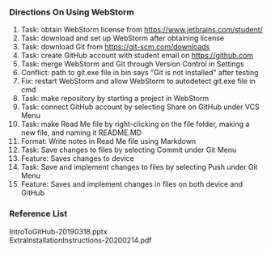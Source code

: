 ### Directions On Using WebStorm
1. Task: obtain WebStorm license from https://www.jetbrains.com/student/
2. Task: download and set up WebStorm after obtaining license
3. Task: download Git from https://git-scm.com/downloads
4. Task: create GitHub account with student email on https://github.com
5. Task: merge WebStorm and Git through Version Control in Settings
6. Conflict: path to git.exe file in bin says "Git is not installed" after testing
7. Fix: restart WebStorm and allow WebStorm to autodetect git.exe file in cmd
8. Task: make repository by starting a project in WebStorm
9. Task: connect GitHub account by selecting Share on GitHub under VCS Menu
10. Task: make Read Me file by right-clicking on the file folder, making a new file, and naming it README.MD
11. Format: Write notes in Read Me file using Markdown
12. Task: Save changes to files by selecting Commit under Git Menu
13. Feature: Saves changes to device
14. Task: Save and implement changes to files by selecting Push under Git Menu
15. Feature: Saves and implement changes in files on both device and GitHub
### Reference List
IntroToGitHub-20190318.pptx  
ExtraInstallationInstructions-20200214.pdf